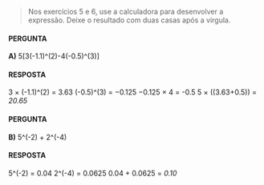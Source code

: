 > Nos exercícios 5 e 6, use a calculadora para desenvolver a expressão. Deixe o resultado com duas casas após a virgula.

#### PERGUNTA
**A)** 5[3(-1.1)^(2)-4(-0.5)^(3)]

#### RESPOSTA
3 × (-1.1)^(2) = 3.63
(-0.5)^(3) = −0.125
−0.125 × 4 = -0.5
5 × ((3.63+0.5)) = *20.65*

#### PERGUNTA
**B)** 5^(-2) + 2^(-4)

#### RESPOSTA
5^(-2) = 0.04
2^(-4) = 0.0625
0.04 + 0.0625 = *0.10*
